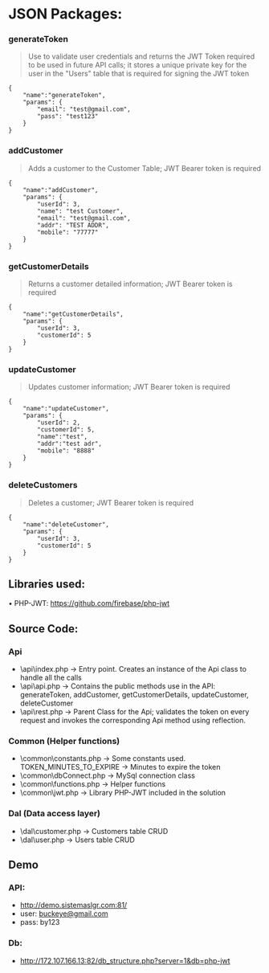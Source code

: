 # JSON Packages:

### generateToken
> Use to validate user credentials and returns the JWT Token required to be used in future API calls; it stores a unique private key for the user in the "Users" table that is required for signing the JWT token
```
{
	"name":"generateToken",
	"params": {
		"email": "test@gmail.com",
		"pass": "test123"
	}
}
```

### addCustomer
> Adds a customer to the Customer Table; JWT Bearer token is required
```
{
	"name":"addCustomer",
	"params": {
		"userId": 3,
		"name": "test Customer",
		"email": "test@gmail.com",
		"addr": "TEST ADDR",
		"mobile": "77777"
	}
}
```

### getCustomerDetails
> Returns a customer detailed information; JWT Bearer token is required
```
{
	"name":"getCustomerDetails",
	"params": {
		"userId": 3,
		"customerId": 5
	}
}
```

### updateCustomer
> Updates customer information; JWT Bearer token is required
```
{
	"name":"updateCustomer",
	"params": {
		"userId": 2,
		"customerId": 5,
		"name":"test",
		"addr":"test adr",
		"mobile": "8888"
	}
}	
```
### deleteCustomers
> Deletes a customer; JWT Bearer token is required
```
{
	"name":"deleteCustomer",
	"params": {
		"userId": 3,
		"customerId": 5
	}
}
```

## Libraries used:
•	PHP-JWT: https://github.com/firebase/php-jwt

## Source Code:
### Api
* \api\index.php -> Entry point. Creates an instance of the Api class to handle all the calls
* \api\api.php -> Contains the public methods use in the API: generateToken, addCustomer, getCustomerDetails, updateCustomer, deleteCustomer
* \api\rest.php -> Parent Class for the Api; validates the token on every request and invokes the corresponding Api method using reflection.

### Common (Helper functions)
* \common\constants.php -> Some constants used.
	TOKEN_MINUTES_TO_EXPIRE -> Minutes to expire the token
* \common\dbConnect.php -> MySql connection class
* \common\functions.php -> Helper functions
* \common\jwt.php -> Library PHP-JWT included in the solution

### Dal (Data access layer)
* \dal\customer.php  -> Customers table CRUD
* \dal\user.php -> Users table CRUD

## Demo
### API:
* http://demo.sistemaslgr.com:81/
* user: buckeye@gmail.com
* pass: by123

### Db:
* http://172.107.166.13:82/db_structure.php?server=1&db=php-jwt

